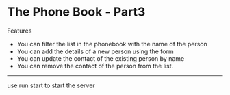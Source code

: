 # The Phone Book - Part3

Features

- You can filter the list in the phonebook with the name of the person
- You can add the details of a new person using the form
- You can update the contact of the existing person by name
- You can remove the contact of the person from the list.


------------------------------------------------------------------

use run start to start the server